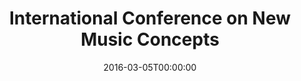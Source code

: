 ---
acronym: ICNMC 2016
date: '2016-03-05T00:00:00'
ext_url: http://www.studiomusicatreviso.it/icnmc/icnmc.php
location: Treviso, Italy
submission_date: '2015-12-31T00:00:00'
title: International Conference on New Music Concepts
---